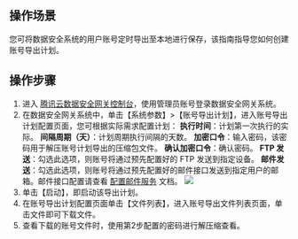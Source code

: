 ## 操作场景

您可将数据安全系统的用户账号定时导出至本地进行保存，该指南指导您如何创建账号导出计划。

## 操作步骤

1. 进入 [腾讯云数据安全网关控制台](https://console.cloud.tencent.com/dasb)，使用管理员账号登录数据安全网关系统。
2. 在数据安全网关系统中，单击【系统参数】>【账号导出计划】，进入账号导出计划配置页面，您可根据实际需求配置计划：
   **执行时间**：计划第一次执行的实际。
   **间隔周期（天）**：计划周期执行间隔的天数。
   **加密口令**：输入密码，该密码用于解压账号计划导出的压缩包文件。
   **确认加密口令**：确认密码。
   **FTP 发送**：勾选此选项，则账号将通过预先配置好的 FTP 发送到指定设备。
   **邮件发送**：勾选此选项，则账号将通过预先配置好的邮件接口发送到指定用户的邮箱。邮件接口配置请查看 [配置邮件服务]() 文档。
   ![](https://main.qcloudimg.com/raw/fc91370f2e7e071ef8eb8393badab220.png)
3. 单击【启动】，即启动该导出计划。
4. 在账号导出计划配置页面单击【文件列表】，进入账号导出文件列表页面，单击文件即可下载文件。
5. 查看下载的账号文件时，使用第2步配置的密码进行解压缩查看。




